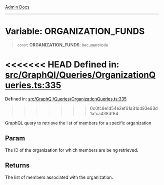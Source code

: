[Admin Docs](/)

***

# Variable: ORGANIZATION\_FUNDS

> `const` **ORGANIZATION\_FUNDS**: `DocumentNode`

<<<<<<< HEAD
Defined in: [src/GraphQl/Queries/OrganizationQueries.ts:335](https://github.com/abhassen44/talawa-admin/blob/285f7384c3d26b5028a286d84f89b85120d130a2/src/GraphQl/Queries/OrganizationQueries.ts#L335)
=======
Defined in: [src/GraphQl/Queries/OrganizationQueries.ts:335](https://github.com/PalisadoesFoundation/talawa-admin/blob/main/src/GraphQl/Queries/OrganizationQueries.ts#L335)
>>>>>>> 0c0fc8e1d54e2ef61a81dd93e93d1afca438df84

GraphQL query to retrieve the list of members for a specific organization.

## Param

The ID of the organization for which members are being retrieved.

## Returns

The list of members associated with the organization.
